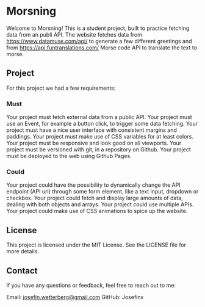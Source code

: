 # Morsning

Welcome to Morsning! This is a student project, built to practice fetching data from an publi API. The website fetches data from https://www.datamuse.com/api/ to generate a few different greetings and from https://api.funtranslations.com/ Morse code API to translate the text to morse.

## Project 
For this project we had a few requirements:

### Must
Your project must fetch external data from a public API.
Your project must use an Event, for example a button click, to trigger some data fetching.
Your project must have a nice user interface with consistent margins and paddings.
Your project must make use of CSS variables for at least colors.
Your project must be responsive and look good on all viewports.
Your project must be versioned with git, in a repository on Github.
Your project must be deployed to the web using Github Pages.

### Could
Your project could have the possibility to dynamically change the API endpoint (API url) through some form element, like a text input, dropdown or checkbox.
Your project could fetch and display large amounts of data, dealing with both objects and arrays.
Your project could use multiple APIs.
Your project could make use of CSS animations to spice up the website.

## License 
This project is licensed under the MIT License. See the LICENSE file for more details.

## Contact 
If you have any questions or feedback, feel free to reach out to me:

Email: josefin.wetterberg@gmail.com GitHub: Josefinx